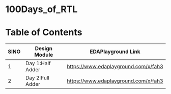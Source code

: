 # 100Days_of_RTL


# Table of Contents

SINO | Design Module | EDAPlayground Link
---| --- | ---
1 | Day 1:Half Adder | https://www.edaplayground.com/x/fah3
2 | Day 2:Full Adder | https://www.edaplayground.com/x/fah3

